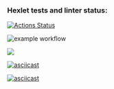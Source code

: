 ### Hexlet tests and linter status:
[![Actions Status](https://github.com/EdZev/frontend-project-lvl1/workflows/hexlet-check/badge.svg)](https://github.com/EdZev/frontend-project-lvl1/actions)

![example workflow](https://github.com/EdZev/frontend-project-lvl1/actions/workflows/eslint.yml/badge.svg)

<a href="https://codeclimate.com/github/codeclimate/codeclimate/maintainability"><img src="https://api.codeclimate.com/v1/badges/a99a88d28ad37a79dbf6/maintainability" /></a>

[![asciicast](https://asciinema.org/a/454795.svg)](https://asciinema.org/a/454795)

[![asciicast](https://asciinema.org/a/454830.svg)](https://asciinema.org/a/454830)